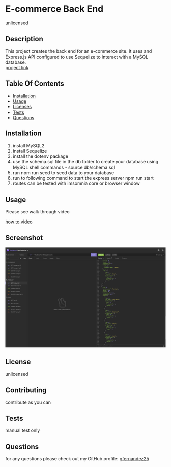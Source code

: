 
# E-commerce Back End
unlicensed
    
## Description
This project creates the back end for an e-commerce site. It uses and  Express.js API configured to use Sequelize to interact with a MySQL database.  
[project link](https://github.com/gfernandez25/e-commerce-back-end)

## Table Of Contents
* [Installation](#user-content-installation)
* [Usage](#user-content-usage)
* [Licenses](#user-content-licenses)
* [Tests](#user-content-tests)
* [Questions](#user-content-questions)
    
## Installation
1. install MySQL2
2. install Sequelize
3. install the dotenv package
4. use the schema.sql file in the db folder to create your database using MySQL shell commands - source db/schema.sql
5. run npm run seed to seed data to your database 
6. run to following command to start the express server npm run start 
7. routes can be tested with imsomnia core or browser window

## Usage
Please see walk through video

[how to video](https://drive.google.com/file/d/16ucWXFki8Kr-HA13yySmfgAIWItfW8xX/view)
## Screenshot
![ScreenShot](images/ecomerce-routes.png)


## License

unlicensed
    
## Contributing
contribute as you can
 
## Tests
manual test only

## Questions
for any questions please check out my GitHub profile: [gfernandez25](https://github.com/gfernandez25)  



